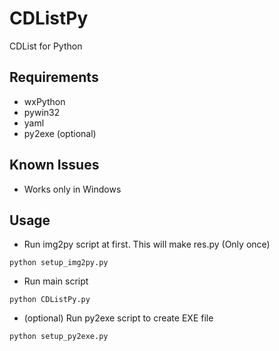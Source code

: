 # CDListPy
CDList for Python

## Requirements
- wxPython
- pywin32
- yaml
- py2exe (optional)

## Known Issues
- Works only in Windows

## Usage
- Run img2py script at first. This will make res.py (Only once)
```
python setup_img2py.py
```

- Run main script
```
python CDListPy.py
```

- (optional) Run py2exe script to create EXE file
```
python setup_py2exe.py
```
